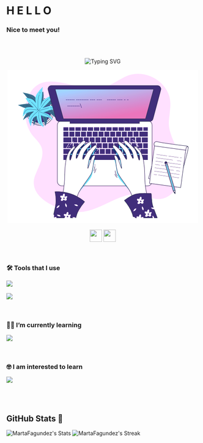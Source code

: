 <h1><strong>H E L L O <img src="https://slackmojis.com/emojis/8809-wave_hello/download" alt="" width=35 /></strong></h1>
<h3><strong>Nice to meet you!</strong></h3>
<br>
<br>
<p align="center">
<img src="https://readme-typing-svg.demolab.com?font=Caveat&weight=600&size=85&duration=3500&pause=1250&center=true&vCenter=true&width=1080&height=100&color=e86eb6&lines=I'm+Marta+Fagúndez;I'm+a+Front-End+Developer;Dreaming+Big+and+Working+Hard" alt="Typing SVG" /> </p>

<p align="center">
<img src="https://raw.githubusercontent.com/MartaFagundez/FCC-ResponsiveWebDesign-Projects/master/portfolio/img/laptop3.png"/></p>

<p align="center">
<a href="https://www.linkedin.com/in/martafagundezrodriguez/" target="_blank" rel="noreferrer"><img src="https://raw.githubusercontent.com/danielcranney/readme-generator/main/public/icons/socials/linkedin.svg" width="32" height="32" /></a> <a href="https://www.codepen.io/martafagundez" target="_blank" rel="noreferrer"><img src="https://raw.githubusercontent.com/danielcranney/readme-generator/main/public/icons/socials/codepen.svg" width="32" height="32" /></a> </p>
<br>

<h3 align="left">🛠 Tools that I use</h3>

<p align="left">
  <a href="https://skillicons.dev">
    <img src="https://skillicons.dev/icons?i=js,html,css,react,redux,tailwind,nodejs" />
  </a>
</p>

<p align="left">
  <a href="https://skillicons.dev">
    <img src="https://skillicons.dev/icons?i=git,vscode,eclipse,figma,ai,ps,wordpress" />
  </a>
</p>
<br>

<h3 align="left">👩‍💻  I’m currently learning</h3>

<p align="left">
  <a href="https://skillicons.dev">
    <img src="https://skillicons.dev/icons?i=nextjs,express,mongodb,sequelize,java,hibernate,postgres" />
  </a>
</p>
<br>

<h3 align="left">🤓 I am interested to learn</h3>

<p align="left">
  <a href="https://skillicons.dev">
    <img src="https://skillicons.dev/icons?i=firebase,gatsby,ts,svelte,nestjs,py,docker" />
  </a>
</p>
<br>
<br>


## GitHub Stats 🚀
![MartaFagundez's Stats](https://github-readme-stats.vercel.app/api?username=MartaFagundez&theme=tokyonight&show_icons=true&hide_border=true&count_private=true)
![MartaFagundez's Streak](https://github-readme-streak-stats.herokuapp.com/?user=MartaFagundez&theme=tokyonight&hide_border=true)
<br>
<br>

<!---
MartaFagundez/MartaFagundez is a ✨ special ✨ repository because its `README.md` (this file) appears on your GitHub profile.
You can click the Preview link to take a look at your changes.
--->
